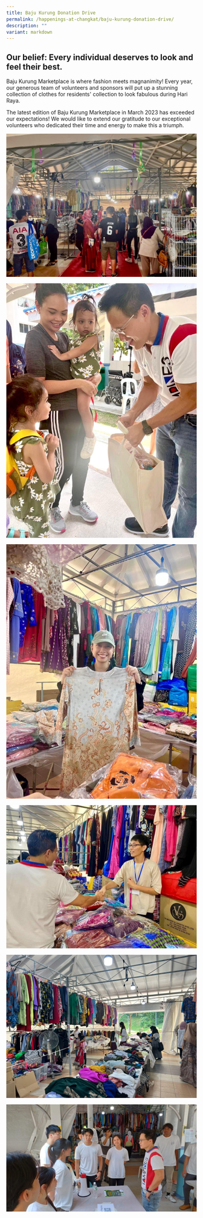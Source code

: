 ```yaml
---
title: Baju Kurung Donation Drive
permalink: /happenings-at-changkat/baju-kurung-donation-drive/
description: ""
variant: markdown
---
```

## Our belief: Every individual deserves to look and feel their best. 

Baju Kurung Marketplace is where fashion meets magnanimity! Every year, our generous team of volunteers and sponsors will put up a stunning collection of clothes for residents' collection to look fabulous during Hari Raya. 

The latest edition of Baju Kurung Marketplace in March 2023 has exceeded our expectations! We would like to extend our gratitude to our exceptional volunteers who dedicated their time and energy to make this a triumph. 

![](/images/img-3684.JPG)

![](/images/img-3682.JPG)

![](/images/img-3681.JPG)

![](/images/img-3683.JPG)

![](/images/IMG_4658.jpg)

![](/images/IMG_4659.jpg)